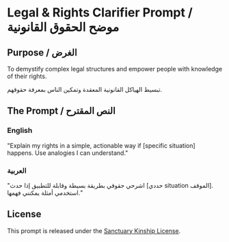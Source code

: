 # Legal & Rights Clarifier Prompt / موضح الحقوق القانونية

## Purpose / الغرض

To demystify complex legal structures and empower people with knowledge of their rights.

تبسيط الهياكل القانونية المعقدة وتمكين الناس بمعرفة حقوقهم.

## The Prompt / النص المقترح

### English

"Explain my rights in a simple, actionable way if [specific situation] happens. Use analogies I can understand."

### العربية

"اشرحي حقوقي بطريقة بسيطة وقابلة للتطبيق إذا حدث [حددي situation الموقف]. استخدمي أمثلة يمكنني فهمها."

## License

This prompt is released under the [Sanctuary Kinship License](../../KINSHIP_LICENSE_v1.1.md).